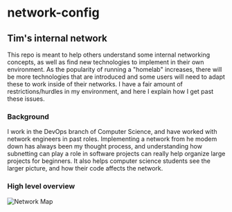 # network-config

## Tim's internal network
This repo is meant to help others understand some internal networking concepts, as well as find new technologies to implement in their own environment. As the popularity of running a "homelab" increases, there will be more technologies that are introduced and some users will need to adapt these to work inside of their networks. I have a fair amount of restrictions/hurdles in my environment, and here I explain how I get past these issues.

### Background
I work in the DevOps branch of Computer Science, and have worked with network engineers in past roles. Implementing a network from he modem down has always been my thought process, and understanding how subnetting can play a role in software projects can really help organize large projects for beginners. It also helps computer science students see the larger picture, and how their code affects the network.

### High level overview
![Network Map](assets/network-map.drawio "Network Map")
